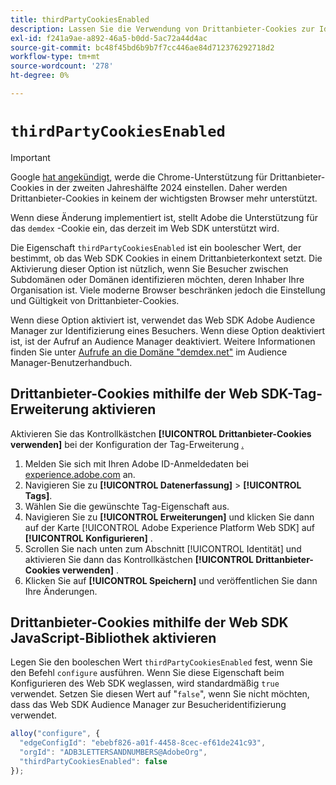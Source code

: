 ```yaml
---
title: thirdPartyCookiesEnabled
description: Lassen Sie die Verwendung von Drittanbieter-Cookies zur Identifizierung von Besuchern zu.
exl-id: f241a9ae-a892-46a5-b0dd-5ac72a44d4ac
source-git-commit: bc48f45bd6b9b7f7cc446ae84d712376292718d2
workflow-type: tm+mt
source-wordcount: '278'
ht-degree: 0%

---
```



# `thirdPartyCookiesEnabled`

>[!IMPORTANT]
>
>Google [hat angekündigt,](https://developers.google.com/privacy-sandbox/3pcd/prepare/prepare-for-phaseout) werde die Chrome-Unterstützung für Drittanbieter-Cookies in der zweiten Jahreshälfte 2024 einstellen. Daher werden Drittanbieter-Cookies in keinem der wichtigsten Browser mehr unterstützt.
>
>Wenn diese Änderung implementiert ist, stellt Adobe die Unterstützung für das `demdex` -Cookie ein, das derzeit im Web SDK unterstützt wird.


Die Eigenschaft `thirdPartyCookiesEnabled` ist ein boolescher Wert, der bestimmt, ob das Web SDK Cookies in einem Drittanbieterkontext setzt. Die Aktivierung dieser Option ist nützlich, wenn Sie Besucher zwischen Subdomänen oder Domänen identifizieren möchten, deren Inhaber Ihre Organisation ist. Viele moderne Browser beschränken jedoch die Einstellung und Gültigkeit von Drittanbieter-Cookies.

Wenn diese Option aktiviert ist, verwendet das Web SDK Adobe Audience Manager zur Identifizierung eines Besuchers. Wenn diese Option deaktiviert ist, ist der Aufruf an Audience Manager deaktiviert. Weitere Informationen finden Sie unter [Aufrufe an die Domäne &quot;demdex.net&quot;](https://experienceleague.adobe.com/docs/audience-manager/user-guide/reference/demdex-calls.html?lang=de) im Audience Manager-Benutzerhandbuch.

## Drittanbieter-Cookies mithilfe der Web SDK-Tag-Erweiterung aktivieren

Aktivieren Sie das Kontrollkästchen **[!UICONTROL Drittanbieter-Cookies verwenden]** bei der Konfiguration der Tag-Erweiterung [.](/help/tags/extensions/client/web-sdk/web-sdk-extension-configuration.md)

1. Melden Sie sich mit Ihren Adobe ID-Anmeldedaten bei [experience.adobe.com](https://experience.adobe.com) an.
1. Navigieren Sie zu **[!UICONTROL Datenerfassung]** > **[!UICONTROL Tags]**.
1. Wählen Sie die gewünschte Tag-Eigenschaft aus.
1. Navigieren Sie zu **[!UICONTROL Erweiterungen]** und klicken Sie dann auf der Karte [!UICONTROL Adobe Experience Platform Web SDK] auf **[!UICONTROL Konfigurieren]** .
1. Scrollen Sie nach unten zum Abschnitt [!UICONTROL Identität] und aktivieren Sie dann das Kontrollkästchen **[!UICONTROL Drittanbieter-Cookies verwenden]** .
1. Klicken Sie auf **[!UICONTROL Speichern]** und veröffentlichen Sie dann Ihre Änderungen.

## Drittanbieter-Cookies mithilfe der Web SDK JavaScript-Bibliothek aktivieren

Legen Sie den booleschen Wert `thirdPartyCookiesEnabled` fest, wenn Sie den Befehl `configure` ausführen. Wenn Sie diese Eigenschaft beim Konfigurieren des Web SDK weglassen, wird standardmäßig `true` verwendet. Setzen Sie diesen Wert auf &quot;`false`&quot;, wenn Sie nicht möchten, dass das Web SDK Audience Manager zur Besucheridentifizierung verwendet.

```js
alloy("configure", {
  "edgeConfigId": "ebebf826-a01f-4458-8cec-ef61de241c93",
  "orgId": "ADB3LETTERSANDNUMBERS@AdobeOrg",
  "thirdPartyCookiesEnabled": false
});
```
